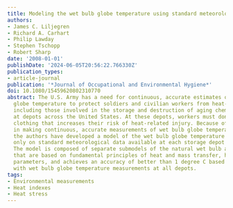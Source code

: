 ```yaml
---
title: Modeling the wet bulb globe temperature using standard meteorological measurements
authors:
- James C. Liljegren
- Richard A. Carhart
- Philip Lawday
- Stephen Tschopp
- Robert Sharp
date: '2008-01-01'
publishDate: '2024-06-05T20:56:22.766330Z'
publication_types:
- article-journal
publication: '*Journal of Occupational and Environmental Hygiene*'
doi: 10.1080/15459620802310770
abstract: The U.S. Army has a need for continuous, accurate estimates of the wet bulb
  globe temperature to protect soldiers and civilian workers from heat-related injuries,
  including those involved in the storage and destruction of aging chemical munitions
  at depots across the United States. At these depots, workers must don protective
  clothing that increases their risk of heat-related injury. Because of the difficulty
  in making continuous, accurate measurements of wet bulb globe temperature outdoors,
  the authors have developed a model of the wet bulb globe temperature that relies
  only on standard meteorological data available at each storage depot for input.
  The model is composed of separate submodels of the natural wet bulb and globe temperatures
  that are based on fundamental principles of heat and mass transfer, has no site-dependent
  parameters, and achieves an accuracy of better than 1 degree C based on comparisons
  with wet bulb globe temperature measurements at all depots.
tags:
- Environmental measurements
- Heat indexes
- Heat stress
---
```


